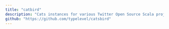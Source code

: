 ```yaml
---
title: "catbird"
description: "Cats instances for various Twitter Open Source Scala projects"
github: "https://github.com/typelevel/catsbird"
---
```

